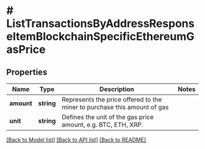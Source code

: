 # # ListTransactionsByAddressResponseItemBlockchainSpecificEthereumGasPrice

## Properties

Name | Type | Description | Notes
------------ | ------------- | ------------- | -------------
**amount** | **string** | Represents the price offered to the miner to purchase this amount of gas |
**unit** | **string** | Defines the unit of the gas price amount, e.g. BTC, ETH, XRP. |

[[Back to Model list]](../../README.md#models) [[Back to API list]](../../README.md#endpoints) [[Back to README]](../../README.md)
